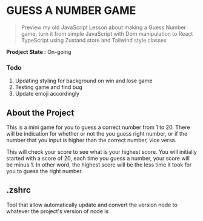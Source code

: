 # GUESS A NUMBER GAME

> Preview my old JavaScript Lesson about making a Guess Number game, turn it from simple JavaScript with Dom manipulation to React TypeScript using Zustand store and Tailwind style classes

**Prodject State :** On-going

### Todo

1. Updating styling for background on win and lose game
2. Testing game and find bug
3. Update emoji accordingly

## About the Project

This is a mini game for you to guess a correct number from 1 to 20. There will be indication for whether or not the you guess right number, or if the number that you input is higher than the correct number, vice versa.

This will check your score to see what is your highest score. You will initially started with a score of 20, each time you guess a number, your score will be minus 1.
In other word, the highest score will be the less time it took for you to guess the right number.

## .zshrc

Tool that allow automatically update and convert the version node to whatever the project's version of node is
